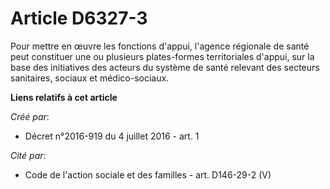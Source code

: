 # Article D6327-3

Pour mettre en œuvre les fonctions d'appui, l'agence régionale de santé peut constituer une ou plusieurs plates-formes
territoriales d'appui, sur la base des initiatives des acteurs du système de santé relevant des secteurs sanitaires, sociaux
et médico-sociaux.

**Liens relatifs à cet article**

_Créé par_:

  - Décret n°2016-919 du 4 juillet 2016 - art. 1

_Cité par_:

  - Code de l'action sociale et des familles - art. D146-29-2 (V)
